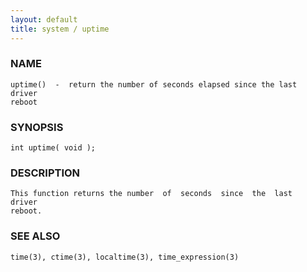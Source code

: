 ```yaml
---
layout: default
title: system / uptime
---
```


### NAME

    uptime()  -  return the number of seconds elapsed since the last driver
    reboot


### SYNOPSIS

    int uptime( void );


### DESCRIPTION

    This function returns the number  of  seconds  since  the  last  driver
    reboot.


### SEE ALSO

    time(3), ctime(3), localtime(3), time_expression(3)
